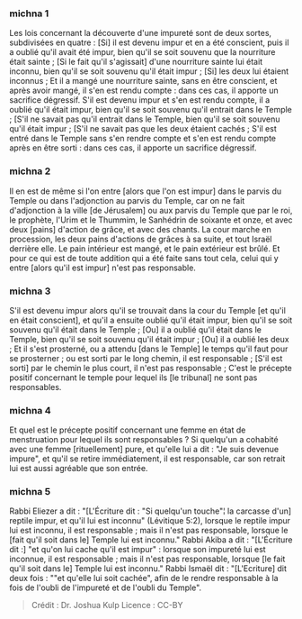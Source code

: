 
### michna 1
Les lois concernant la découverte d'une impureté sont de deux sortes, subdivisées en quatre : [Si] il est devenu impur et en a été conscient, puis il a oublié qu'il avait été impur, bien qu'il se soit souvenu que la nourriture était sainte ; [Si le fait qu'il s'agissait] d'une nourriture sainte lui était inconnu, bien qu'il se soit souvenu qu'il était impur ; [Si] les deux lui étaient inconnus ; Et il a mangé une nourriture sainte, sans en être conscient, et après avoir mangé, il s'en est rendu compte : dans ces cas, il apporte un sacrifice dégressif. S'il est devenu impur et s'en est rendu compte, il a oublié qu'il était impur, bien qu'il se soit souvenu qu'il entrait dans le Temple ; [S'il ne savait pas qu'il entrait dans le Temple, bien qu'il se soit souvenu qu'il était impur ; [S'il ne savait pas que les deux étaient cachés ; S'il est entré dans le Temple sans s'en rendre compte et s'en est rendu compte après en être sorti : dans ces cas, il apporte un sacrifice dégressif.

### michna 2
Il en est de même si l'on entre [alors que l'on est impur] dans le parvis du Temple ou dans l'adjonction au parvis du Temple, car on ne fait d'adjonction à la ville [de Jérusalem] ou aux parvis du Temple que par le roi, le prophète, l'Urim et le Thummim, le Sanhédrin de soixante et onze, et avec deux [pains] d'action de grâce, et avec des chants. La cour marche en procession, les deux pains d'actions de grâces à sa suite, et tout Israël derrière elle. Le pain intérieur est mangé, et le pain extérieur est brûlé. Et pour ce qui est de toute addition qui a été faite sans tout cela, celui qui y entre [alors qu'il est impur] n'est pas responsable.

### michna 3
S'il est devenu impur alors qu'il se trouvait dans la cour du Temple [et qu'il en était conscient], et qu'il a ensuite oublié qu'il était impur, bien qu'il se soit souvenu qu'il était dans le Temple ; [Ou] il a oublié qu'il était dans le Temple, bien qu'il se soit souvenu qu'il était impur ; [Ou] il a oublié les deux ; Et il s'est prosterné, ou a attendu [dans le Temple] le temps qu'il faut pour se prosterner ; ou est sorti par le long chemin, il est responsable ; [S'il est sorti] par le chemin le plus court, il n'est pas responsable ; C'est le précepte positif concernant le temple pour lequel ils [le tribunal] ne sont pas responsables.

### michna 4
Et quel est le précepte positif concernant une femme en état de menstruation pour lequel ils sont responsables ? Si quelqu'un a cohabité avec une femme [rituellement] pure, et qu'elle lui a dit :  "Je suis devenue impure", et qu'il se retire immédiatement, il est responsable, car son retrait lui est aussi agréable que son entrée.

### michna 5
Rabbi Eliezer a dit :  "[L'Écriture dit : "Si quelqu'un touche"¦ la carcasse d'un] reptile impur, et qu'il lui est inconnu" (Lévitique 5:2), lorsque le reptile impur lui est inconnu, il est responsable ; mais il n'est pas responsable, lorsque le [fait qu'il soit dans le] Temple lui est inconnu." Rabbi Akiba a dit :  "[L'Écriture dit :] "et qu'on lui cache qu'il est impur" : lorsque son impureté lui est inconnue, il est responsable ; mais il n'est pas responsable, lorsque [le fait qu'il soit dans le] Temple lui est inconnu." Rabbi Ismaël dit :  "[L'Ecriture] dit deux fois : ""et qu'elle lui soit cachée", afin de le rendre responsable à la fois de l'oubli de l'impureté et de l'oubli du Temple".

>Crédit : Dr. Joshua Kulp
>Licence : CC-BY